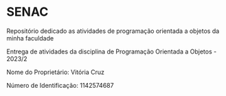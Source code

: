 # SENAC
Repositório dedicado as atividades de programação orientada a objetos da minha faculdade

Entrega de atividades da disciplina de Programação Orientada a Objetos - 2023/2

Nome do Proprietário: Vitória Cruz

Número de Identificação: 1142574687

